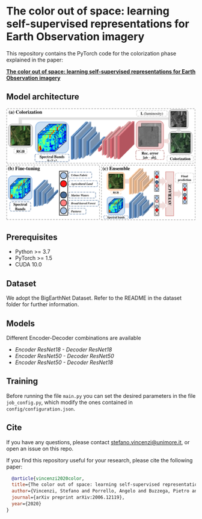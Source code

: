 # The color out of space: learning self-supervised representations for Earth Observation imagery
This repository contains the PyTorch code for the colorization phase explained in the paper:

**<a href="https://arxiv.org/abs/2006.12119">The color out of space: learning self-supervised representations for Earth Observation imagery</a>**  

## Model architecture
![Colorization & Multi-label classification - overview](/models/colorization_framework.png)

## Prerequisites
* Python >= 3.7
* PyTorch >= 1.5
* CUDA 10.0

## Dataset
We adopt the BigEarthNet Dataset. Refer to the README in the dataset folder for further information.

## Models
Different Encoder-Decoder combinations are available
- *Encoder ResNet18 - Decoder ResNet18*
- *Encoder ResNet50 - Decoder ResNet50*
- *Encoder ResNet50 - Decoder ResNet18*

## Training 
Before running the file ``main.py`` you can set the desired parameters in the file ``job_config.py``, which modify the ones contained in ``config/configuration.json``.

## Cite
If you have any questions, please contact [stefano.vincenzi@unimore.it](mailto:stefano.vincenzi@unimore.it), or open an issue on this repo. 

If you find this repository useful for your research, please cite the following paper:
```bibtex
  @article{vincenzi2020color,
  title={The color out of space: learning self-supervised representations for Earth                            Observation imagery},
  author={Vincenzi, Stefano and Porrello, Angelo and Buzzega, Pietro and Cipriano, Marco and Fronte,     Pietro and Cuccu, Roberto and Ippoliti, Carla and Conte, Annamaria and Calderara, Simone},
  journal={arXiv preprint arXiv:2006.12119},
  year={2020}
}
```
